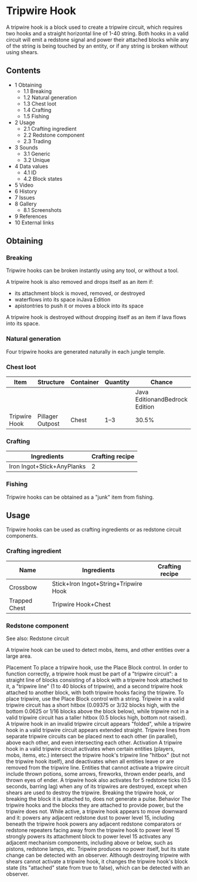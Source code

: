# Tripwire Hook
A tripwire hook is a block used to create a tripwire circuit, which requires two hooks and a straight horizontal line of 1-40 string. Both hooks in a valid circuit will emit a redstone signal and power their attached blocks while any of the string is being touched by an entity, or if any string is broken without using shears.

## Contents
- 1 Obtaining
	- 1.1 Breaking
	- 1.2 Natural generation
	- 1.3 Chest loot
	- 1.4 Crafting
	- 1.5 Fishing
- 2 Usage
	- 2.1 Crafting ingredient
	- 2.2 Redstone component
	- 2.3 Trading
- 3 Sounds
	- 3.1 Generic
	- 3.2 Unique
- 4 Data values
	- 4.1 ID
	- 4.2 Block states
- 5 Video
- 6 History
- 7 Issues
- 8 Gallery
	- 8.1 Screenshots
- 9 References
- 10 External links

## Obtaining
### Breaking
Tripwire hooks can be broken instantly using any tool, or without a tool.

A tripwire hook is also removed and drops itself as an item if:

- its attachment block is moved, removed, or destroyed
- waterflows into its space inJava Edition
- apistontries to push it or moves a block into its space

A tripwire hook is destroyed without dropping itself as an item if lava flows into its space.

### Natural generation
Four tripwire hooks are generated naturally in each jungle temple.

### Chest loot
| Item          | Structure        | Container | Quantity | Chance                         |
|---------------|------------------|-----------|----------|--------------------------------|
|               |                  |           |          | Java EditionandBedrock Edition |
| Tripwire Hook | Pillager Outpost | Chest     | 1–3      | 30.5%                          |

### Crafting
| Ingredients                | Crafting recipe |
|----------------------------|-----------------|
| Iron Ingot+Stick+AnyPlanks | 2               |

### Fishing
Tripwire hooks can be obtained as a "junk" item from fishing.

## Usage
Tripwire hooks can be used as crafting ingredients or as redstone circuit components.

### Crafting ingredient
| Name          | Ingredients                           | Crafting recipe |
|---------------|---------------------------------------|-----------------|
| Crossbow      | Stick+Iron Ingot+String+Tripwire Hook |                 |
| Trapped Chest | Tripwire Hook+Chest                   |                 |

### Redstone component
See also: Redstone circuit

A tripwire hook can be used to detect mobs, items, and other entities over a large area.

Placement
To place a tripwire hook, use the Place Block control.
In order to function correctly, a tripwire hook must be part of a "tripwire circuit": a straight line of blocks consisting of a block with a tripwire hook attached to it, a "tripwire line" (1 to 40 blocks of tripwire), and a second tripwire hook attached to another block, with both tripwire hooks facing the tripwire.
To place tripwire, use the Place Block control with a string. Tripwire in a valid tripwire circuit has a short hitbox (0.09375 or 3/32 blocks high, with the bottom 0.0625 or 1/16 blocks above the block below), while tripwire not in a valid tripwire circuit has a taller hitbox (0.5 blocks high, bottom not raised).
A tripwire hook in an invalid tripwire circuit appears "folded", while a tripwire hook in a valid tripwire circuit appears extended straight. Tripwire lines from separate tripwire circuits can be placed next to each other (in parallel), above each other, and even intersecting each other.
Activation
A tripwire hook in a valid tripwire circuit activates when certain entities (players, mobs, items, etc.) intersect the tripwire hook's tripwire line "hitbox" (but not the tripwire hook itself), and deactivates when all entities leave or are removed from the tripwire line.
Entities that cannot activate a tripwire circuit include thrown potions, some arrows, fireworks, thrown ender pearls, and thrown eyes of ender.
A tripwire hook also activates for 5 redstone ticks (0.5 seconds, barring lag) when any of its tripwires are destroyed, except when shears are used to destroy the tripwire.
Breaking the tripwire hook, or breaking the block it is attached to, does not generate a pulse.
Behavior
The tripwire hooks and the blocks they are attached to provide power, but the tripwire does not.
While active, a tripwire hook appears to move downward and it:
powers any adjacent redstone dust to power level 15, including beneath the tripwire hook
powers any adjacent redstone comparators or redstone repeaters facing away from the tripwire hook to power level 15
strongly powers its attachment block to power level 15
activates any adjacent mechanism components, including above or below, such as pistons, redstone lamps, etc.
Tripwire produces no power itself, but its state change can be detected with an observer.
Although destroying tripwire with shears cannot activate a tripwire hook, it changes the tripwire hook's block state (its "attached" state from true to false), which can be detected with an observer.
